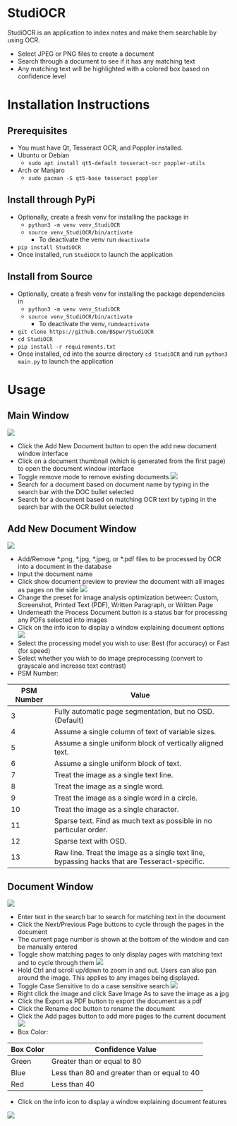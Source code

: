# StudiOCR
StudiOCR is an application to index notes and make them searchable by using OCR.

- Select JPEG or PNG files to create a document
- Search through a document to see if it has any matching text
- Any matching text will be highlighted with a colored box based on confidence level

# Installation Instructions

## Prerequisites
- You must have Qt, Tesseract OCR, and Poppler installed.
- Ubuntu or Debian
    - `sudo apt install qt5-default tesseract-ocr poppler-utils`
- Arch or Manjaro
    - `sudo pacman -S qt5-base tesseract poppler`

## Install through PyPi
- Optionally, create a fresh venv for installing the package in
    - `python3 -m venv venv_StudiOCR`
    - `source venv_StudiOCR/bin/activate`
        - To deactivate the venv run `deactivate`
- `pip install StudiOCR`
- Once installed, run `StudiOCR` to launch the application

## Install from Source
- Optionally, create a fresh venv for installing the package dependencies in
    - `python3 -m venv venv_StudiOCR`
    - `source venv_StudiOCR/bin/activate`
        - To deactivate the venv, run`deactivate`
- `git clone https://github.com/BSpwr/StudiOCR`
- `cd StudiOCR`
- `pip install -r requirements.txt`
- Once installed, cd into the source directory `cd StudiOCR` and run `python3 main.py` to launch the application

# Usage

## Main Window 
![](https://raw.githubusercontent.com/BSpwr/StudiOCR/master/screenshots/MainWindow.png)
- Click the Add New Document button to open the add new document window interface
- Click on a document thumbnail (which is generated from the first page) to open the document window interface
- Toggle remove mode to remove existing documents
![](https://raw.githubusercontent.com/BSpwr/StudiOCR/master/screenshots/RemoveDocument.png)
- Search for a document based on document name by typing in the search bar with the DOC bullet selected
- Search for a document based on matching OCR text by typing in the search bar with the OCR bullet selected  

## Add New Document Window
![](https://raw.githubusercontent.com/BSpwr/StudiOCR/master/screenshots/AddDocument.png)
- Add/Remove *.png, *.jpg, *.jpeg, or *.pdf files to be processed by OCR into a document in the database
- Input the document name
- Click show document preview to preview the document with all images as pages on the side
![](https://raw.githubusercontent.com/BSpwr/StudiOCR/master/screenshots/DocumentPreview.png)
- Change the preset for image analysis optimization between: Custom, Screenshot, Printed Text (PDF), Written Paragraph, or Written Page 
- Underneath the Process Document button is a status bar for processing any PDFs selected into images
- Click on the info icon to display a window explaining document options 
![](https://raw.githubusercontent.com/BSpwr/StudiOCR/master/screenshots/Information.png)
- Select the processing model you wish to use: Best (for accuracy) or Fast (for speed)
- Select whether you wish to do image preprocessing (convert to grayscale and increase text contrast) 
- PSM Number:

PSM Number | Value
------------ | -------------
3 | Fully automatic page segmentation, but no OSD. (Default)
4 | Assume a single column of text of variable sizes.
5 | Assume a single uniform block of vertically aligned text.
6 | Assume a single uniform block of text.
7 | Treat the image as a single text line.
8 | Treat the image as a single word.
9 | Treat the image as a single word in a circle.
10 | Treat the image as a single character.
11 | Sparse text. Find as much text as possible in no particular order.
12 | Sparse text with OSD.
13 | Raw line. Treat the image as a single text line, bypassing hacks that are Tesseract-specific.

## Document Window
![](https://raw.githubusercontent.com/BSpwr/StudiOCR/master/screenshots/DocWindow.png)
- Enter text in the search bar to search for matching text in the document 
- Click the Next/Previous Page buttons to cycle through the pages in the document
- The current page number is shown at the bottom of the window and can be manually entered
- Toggle show matching pages to only display pages with matching text and to cycle through them 
![](https://raw.githubusercontent.com/BSpwr/StudiOCR/master/screenshots/MatchingPages.png)
- Hold Ctrl and scroll up/down to zoom in and out. Users can also pan around the image. This applies to any images being displayed.
- Toggle Case Sensitive to do a case sensitive search 
![](https://raw.githubusercontent.com/BSpwr/StudiOCR/master/screenshots/MatchingPages2.png)
- Right click the image and click Save Image As to save the image as a jpg
- Click the Export as PDF button to export the document as a pdf
- Click the Rename doc button to rename the document
- Click the Add pages button to add more pages to the current document
![](https://raw.githubusercontent.com/BSpwr/StudiOCR/master/screenshots/RenameAdd.png)
- Box Color:

Box Color | Confidence Value
------------ | -------------
Green | Greater than or equal to 80
Blue | Less than 80 and greater than or equal to 40
Red | Less than 40
- Click on the info icon to display a window explaining document features

![](https://raw.githubusercontent.com/BSpwr/StudiOCR/master/screenshots/Information2.png)
